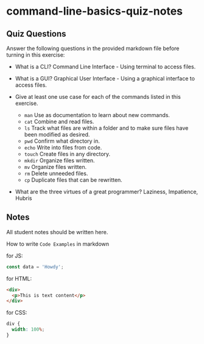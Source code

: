 # command-line-basics-quiz-notes

## Quiz Questions

Answer the following questions in the provided markdown file before turning in this exercise:

- What is a CLI?
  Command Line Interface - Using terminal to access files.
- What is a GUI?
  Graphical User Interface - Using a graphical interface to access files.
- Give at least one use case for each of the commands listed in this exercise.

  - `man`
    Use as documentation to learn about new commands.
  - `cat`
    Combine and read files.
  - `ls`
    Track what files are within a folder and to make sure files have been modified as desired.
  - `pwd`
    Confirm what directory in.
  - `echo`
    Write into files from code.
  - `touch`
    Create files in any directory.
  - `mkdir`
    Organize files written.
  - `mv`
    Organize files written.
  - `rm`
    Delete unneeded files.
  - `cp`
    Duplicate files that can be rewritten.

- What are the three virtues of a great programmer?
  Laziness, Impatience, Hubris

## Notes

All student notes should be written here.

How to write `Code Examples` in markdown

for JS:

```javascript
const data = 'Howdy';
```

for HTML:

```html
<div>
  <p>This is text content</p>
</div>
```

for CSS:

```css
div {
  width: 100%;
}
```
